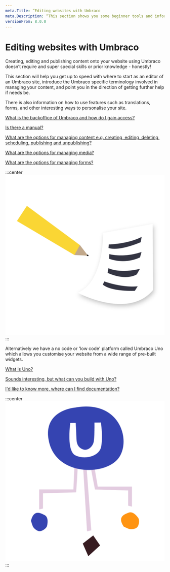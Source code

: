 ```yaml
---
meta.Title: “Editing websites with Umbraco
meta.Description: “This section shows you some beginner tools and information to get your started with Umbraco 8. From making a local installation to extending the backoffice.”
versionFrom: 8.0.0
---
```


# Editing websites with Umbraco

Creating, editing and publishing content onto your website using Umbraco doesn’t require and super special skills or prior knowledge - honestly!

This section will help you get up to speed with where to start as an editor of an Umbraco site, introduce the Umbraco specific terminology involved in managing your content, and point you in the direction of getting further help if needs be.

There is also information on how to use features such as translations, forms, and other interesting ways to personalise your site.

[What is the backoffice of Umbraco and how do I gain access?](https://our.umbraco.com/documentation/Getting-Started/Backoffice/)

[Is there a manual?](documentation/Tutorials/Editors-Manual)

[What are the options for managing content e.g. creating, editing, deleting, scheduling, publishing and unpublishing?](documentation/Tutorials/Editors-Manual/Working-With-Content/)

[What are the options for managing media?](documentation/Tutorials/Editors-Manual/Media-Management/)

[What are the options for managing forms?](documentation/Add-ons/UmbracoForms/Editor/)

:::center
![Editing Umbraco](images/editor.png)
:::

Alternatively we have a no code or 'low code' platform called Umbraco Uno which allows you customise your website from a wide range of pre-built widgets.

[What is Uno?](https://umbraco.com/products/umbraco-uno/)

[Sounds interesting, but what can you build with Uno?](https://umbraco.com/products/umbraco-uno/what-can-you-build-with-umbraco-uno/)

[I'd like to know more, where can I find documentation?](https://our.umbraco.com/documentation/Umbraco-Uno/)

:::center
![Umbraco baseline](images/baseline.png)
:::